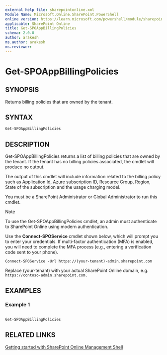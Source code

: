 ```yaml
---
external help file: sharepointonline.xml
Module Name: Microsoft.Online.SharePoint.PowerShell
online version: https://learn.microsoft.com/powershell/module/sharepoint-online/Get-SPOAppBillingPolicies
applicable: SharePoint Online
title: Get-SPOAppBillingPolicies
schema: 2.0.0
author: arakesh
ms.author: arakesh
ms.reviewer:
---
```

# Get-SPOAppBillingPolicies

## SYNOPSIS

Returns billing policies that are owned by the tenant.

## SYNTAX

```powershell
Get-SPOAppBillingPolicies
```

## DESCRIPTION

Get-SPOAppBillingPolicies returns a list of billing policies that are owned by the tenant. If the tenant has no billing policies associated, the cmdlet will produce no output. 

The output of this cmdlet will include information related to the billing policy such as Application Id, Azure subscription ID, Resource Group, Region, State of the subscription and the usage charging model.

You must be a SharePoint Administrator or Global Administrator to run this cmdlet.

> [!NOTE]
> To use the Get-SPOAppBillingPolicies cmdlet, an admin must authenticate to SharePoint Online using modern authentication.
>
> Use the **Connect-SPOService** cmdlet shown below, which will prompt you to enter your credentials. If multi-factor authentication (MFA) is enabled, you will need to complete the MFA process (e.g., entering a verification code sent to your phone).
> 
> `Connect-SPOService -Url https://(your-tenant)-admin.sharepoint.com`
> 
> Replace (your-tenant) with your actual SharePoint Online domain, e.g. `https://contoso-admin.sharepoint.com. `

## EXAMPLES

### Example 1

```powershell

Get-SPOAppBillingPolicies

```

## RELATED LINKS

[Getting started with SharePoint Online Management Shell](/powershell/sharepoint/sharepoint-online/connect-sharepoint-online?view=sharepoint-ps)
